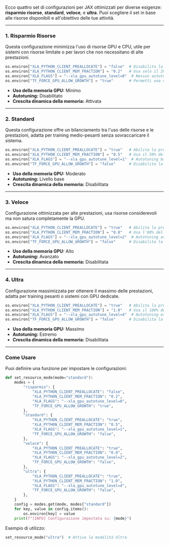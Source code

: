 Ecco quattro set di configurazioni per JAX ottimizzati per diverse esigenze: **risparmio risorse**, **standard**, **veloce**, e **ultra**. Puoi scegliere il set in base alle risorse disponibili e all'obiettivo delle tue attività.

---

### **1. Risparmio Risorse**
Questa configurazione minimizza l'uso di risorse GPU e CPU, utile per sistemi con risorse limitate o per lavori che non necessitano di alte prestazioni.

```python
os.environ["XLA_PYTHON_CLIENT_PREALLOCATE"] = "false"  # Disabilita la preallocazione della memoria GPU
os.environ["XLA_PYTHON_CLIENT_MEM_FRACTION"] = "0.2"   # Usa solo il 20% della memoria GPU
os.environ["XLA_FLAGS"] = "--xla_gpu_autotune_level=0"  # Nessun autotuning
os.environ["TF_FORCE_GPU_ALLOW_GROWTH"] = "true"       # Permetti una crescita dinamica della memoria GPU
```

- **Uso della memoria GPU:** Minimo
- **Autotuning:** Disabilitato
- **Crescita dinamica della memoria:** Attivata

---

### **2. Standard**
Questa configurazione offre un bilanciamento tra l'uso delle risorse e le prestazioni, adatta per training medio-pesanti senza sovraccaricare il sistema.

```python
os.environ["XLA_PYTHON_CLIENT_PREALLOCATE"] = "true"   # Abilita la preallocazione
os.environ["XLA_PYTHON_CLIENT_MEM_FRACTION"] = "0.5"   # Usa il 50% della memoria GPU
os.environ["XLA_FLAGS"] = "--xla_gpu_autotune_level=1"  # Autotuning base
os.environ["TF_FORCE_GPU_ALLOW_GROWTH"] = "false"      # Disabilita la crescita dinamica della memoria GPU
```

- **Uso della memoria GPU:** Moderato
- **Autotuning:** Livello base
- **Crescita dinamica della memoria:** Disabilitata

---

### **3. Veloce**
Configurazione ottimizzata per alte prestazioni, usa risorse considerevoli ma non satura completamente la GPU.

```python
os.environ["XLA_PYTHON_CLIENT_PREALLOCATE"] = "true"   # Abilita la preallocazione
os.environ["XLA_PYTHON_CLIENT_MEM_FRACTION"] = "0.8"   # Usa l'80% della memoria GPU
os.environ["XLA_FLAGS"] = "--xla_gpu_autotune_level=2"  # Autotuning avanzato
os.environ["TF_FORCE_GPU_ALLOW_GROWTH"] = "false"      # Disabilita la crescita dinamica della memoria GPU
```

- **Uso della memoria GPU:** Alto
- **Autotuning:** Avanzato
- **Crescita dinamica della memoria:** Disabilitata

---

### **4. Ultra**
Configurazione massimizzata per ottenere il massimo delle prestazioni, adatta per training pesanti o sistemi con GPU dedicate.

```python
os.environ["XLA_PYTHON_CLIENT_PREALLOCATE"] = "true"   # Abilita la preallocazione
os.environ["XLA_PYTHON_CLIENT_MEM_FRACTION"] = "1.0"   # Usa il 100% della memoria GPU
os.environ["XLA_FLAGS"] = "--xla_gpu_autotune_level=4"  # Autotuning estremo
os.environ["TF_FORCE_GPU_ALLOW_GROWTH"] = "false"      # Disabilita la crescita dinamica della memoria GPU
```

- **Uso della memoria GPU:** Massimo
- **Autotuning:** Estremo
- **Crescita dinamica della memoria:** Disabilitata

---

### **Come Usare**
Puoi definire una funzione per impostare le configurazioni:

```python
def set_resource_mode(mode="standard"):
    modes = {
        "risparmio": {
            "XLA_PYTHON_CLIENT_PREALLOCATE": "false",
            "XLA_PYTHON_CLIENT_MEM_FRACTION": "0.2",
            "XLA_FLAGS": "--xla_gpu_autotune_level=0",
            "TF_FORCE_GPU_ALLOW_GROWTH": "true",
        },
        "standard": {
            "XLA_PYTHON_CLIENT_PREALLOCATE": "true",
            "XLA_PYTHON_CLIENT_MEM_FRACTION": "0.5",
            "XLA_FLAGS": "--xla_gpu_autotune_level=1",
            "TF_FORCE_GPU_ALLOW_GROWTH": "false",
        },
        "veloce": {
            "XLA_PYTHON_CLIENT_PREALLOCATE": "true",
            "XLA_PYTHON_CLIENT_MEM_FRACTION": "0.8",
            "XLA_FLAGS": "--xla_gpu_autotune_level=2",
            "TF_FORCE_GPU_ALLOW_GROWTH": "false",
        },
        "ultra": {
            "XLA_PYTHON_CLIENT_PREALLOCATE": "true",
            "XLA_PYTHON_CLIENT_MEM_FRACTION": "1.0",
            "XLA_FLAGS": "--xla_gpu_autotune_level=4",
            "TF_FORCE_GPU_ALLOW_GROWTH": "false",
        },
    }
    config = modes.get(mode, modes["standard"])
    for key, value in config.items():
        os.environ[key] = value
    print(f"[INFO] Configurazione impostata su: {mode}")
```

Esempio di utilizzo:

```python
set_resource_mode("ultra")  # Attiva la modalità Ultra
```